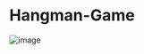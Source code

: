 # Hangman-Game

![image](https://user-images.githubusercontent.com/107684179/197383871-e81ccd4a-0bcd-4e31-a340-a5b497f5bd3d.png)
